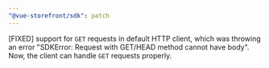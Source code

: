 ```yaml
---
"@vue-storefront/sdk": patch
---
```


[FIXED] support for `GET` requests in default HTTP client, which was throwing an error "SDKError: Request with GET/HEAD method cannot have body". Now, the client can handle `GET` requests properly.
